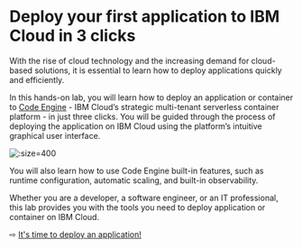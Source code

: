 # Deploy your first application to IBM Cloud in 3 clicks

With the rise of cloud technology and the increasing demand for cloud-based solutions, it is essential to learn how to deploy applications quickly and efficiently.

In this hands-on lab, you will learn how to deploy an application or container to [Code Engine](https://www.ibm.com/products/code-engine) - IBM Cloud’s strategic multi-tenant serverless container platform - in just three clicks. You will be guided through the process of deploying the application on IBM Cloud using the platform’s intuitive graphical user interface.

![](images/architecture.png" ':size=400')

You will also learn how to use Code Engine built-in features, such as runtime configuration, automatic scaling, and built-in observability.

Whether you are a developer, a software engineer, or an IT professional, this lab provides you with the tools you need to deploy application or container on IBM Cloud.

⇨ [It's time to deploy an application!](10-1-2-3-deploy.md)

